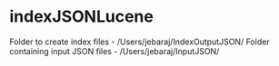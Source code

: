 # indexJSONLucene

Folder to create index files - /Users/jebaraj/IndexOutputJSON/
Folder containing input JSON files - /Users/jebaraj/InputJSON/

